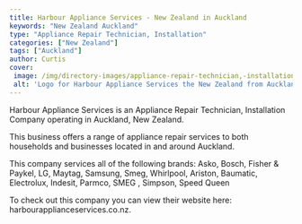 ```yaml
---
title: Harbour Appliance Services - New Zealand in Auckland
keywords: "New Zealand Auckland"
type: "Appliance Repair Technician, Installation"
categories: ["New Zealand"]
tags: ["Auckland"]
author: Curtis
cover: 
 image: /img/directory-images/appliance-repair-technician,-installation/harbour-appliance-services.webp
 alt: 'Logo for Harbour Appliance Services the New Zealand from Auckland'
---
```


Harbour Appliance Services is an Appliance Repair Technician, Installation Company operating in Auckland, New Zealand.

This business offers a range of appliance repair services to both households and businesses located in and around Auckland.

This company services all of the following brands: Asko, Bosch, Fisher & Paykel, LG, Maytag, Samsung, Smeg, Whirlpool, Ariston, Baumatic, Electrolux, Indesit, Parmco, SMEG , Simpson, Speed Queen

To check out this company you can view their website here: harbourapplianceservices.co.nz.
